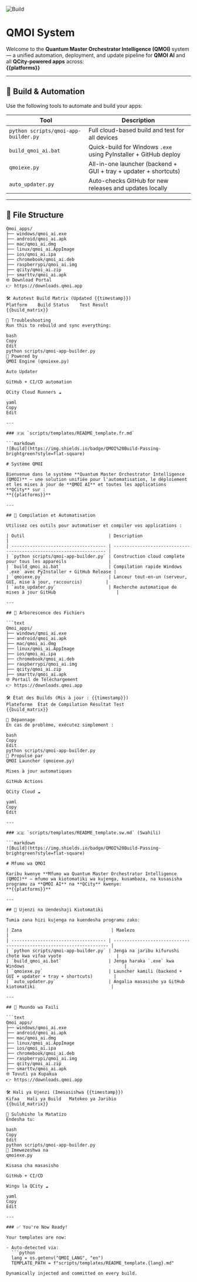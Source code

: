 ![Build](https://img.shields.io/badge/QMOI%20Build-Passing-brightgreen?style=flat-square)

# QMOI System

Welcome to the **Quantum Master Orchestrator Intelligence (QMOI)** system — a unified automation, deployment, and update pipeline for **QMOI AI** and all **QCity-powered apps** across:  
**{{platforms}}**

---

## 🚀 Build & Automation

Use the following tools to automate and build your apps:

| Tool                                 | Description                                                      |
| ------------------------------------ | ---------------------------------------------------------------- |
| `python scripts/qmoi-app-builder.py` | Full cloud-based build and test for all devices                  |
| `build_qmoi_ai.bat`                  | Quick-build for Windows `.exe` using PyInstaller + GitHub deploy |
| `qmoiexe.py`                         | All-in-one launcher (backend + GUI + tray + updater + shortcuts) |
| `auto_updater.py`                    | Auto-checks GitHub for new releases and updates locally          |

---

## 📁 File Structure

````text
Qmoi_apps/
├── windows/qmoi_ai.exe
├── android/qmoi_ai.apk
├── mac/qmoi_ai.dmg
├── linux/qmoi_ai.AppImage
├── ios/qmoi_ai.ipa
├── chromebook/qmoi_ai.deb
├── raspberrypi/qmoi_ai.img
├── qcity/qmoi_ai.zip
├── smarttv/qmoi_ai.apk
🌐 Download Portal
👉 https://downloads.qmoi.app

🛠 Autotest Build Matrix (Updated {{timestamp}})
Platform	Build Status	Test Result
{{build_matrix}}

🧬 Troubleshooting
Run this to rebuild and sync everything:

bash
Copy
Edit
python scripts/qmoi-app-builder.py
🔁 Powered by
QMOI Engine (qmoiexe.py)

Auto Updater

GitHub + CI/CD automation

QCity Cloud Runners ☁️

yaml
Copy
Edit

---

### 🇫🇷 `scripts/templates/README_template.fr.md`

```markdown
![Build](https://img.shields.io/badge/QMOI%20Build-Passing-brightgreen?style=flat-square)

# Système QMOI

Bienvenue dans le système **Quantum Master Orchestrator Intelligence (QMOI)** — une solution unifiée pour l'automatisation, le déploiement et les mises à jour de **QMOI AI** et toutes les applications **QCity** sur :
**{{platforms}}**

---

## 🚀 Compilation et Automatisation

Utilisez ces outils pour automatiser et compiler vos applications :

| Outil                                | Description                                                         |
| ------------------------------------ | ------------------------------------------------------------------- |
| `python scripts/qmoi-app-builder.py` | Construction cloud complète pour tous les appareils                |
| `build_qmoi_ai.bat`                  | Compilation rapide Windows `.exe` avec PyInstaller + GitHub Release |
| `qmoiexe.py`                         | Lanceur tout-en-un (serveur, GUI, mise à jour, raccourcis)         |
| `auto_updater.py`                    | Recherche automatique de mises à jour GitHub                       |

---

## 📁 Arborescence des Fichiers

```text
Qmoi_apps/
├── windows/qmoi_ai.exe
├── android/qmoi_ai.apk
├── mac/qmoi_ai.dmg
├── linux/qmoi_ai.AppImage
├── ios/qmoi_ai.ipa
├── chromebook/qmoi_ai.deb
├── raspberrypi/qmoi_ai.img
├── qcity/qmoi_ai.zip
├── smarttv/qmoi_ai.apk
🌐 Portail de Téléchargement
👉 https://downloads.qmoi.app

🛠 État des Builds (Mis à jour : {{timestamp}})
Plateforme	État de Compilation	Résultat Test
{{build_matrix}}

🧬 Dépannage
En cas de problème, exécutez simplement :

bash
Copy
Edit
python scripts/qmoi-app-builder.py
🔁 Propulsé par
QMOI Launcher (qmoiexe.py)

Mises à jour automatiques

GitHub Actions

QCity Cloud ☁️

yaml
Copy
Edit

---

### 🇰🇪 `scripts/templates/README_template.sw.md` (Swahili)

```markdown
![Build](https://img.shields.io/badge/QMOI%20Build-Passing-brightgreen?style=flat-square)

# Mfumo wa QMOI

Karibu kwenye **Mfumo wa Quantum Master Orchestrator Intelligence (QMOI)** — mfumo wa kiotomatiki wa kujenga, kusambaza, na kusasisha programu za **QMOI AI** na **QCity** kwenye:
**{{platforms}}**

---

## 🚀 Ujenzi na Uendeshaji Kiotomatiki

Tumia zana hizi kujenga na kuendesha programu zako:

| Zana                                  | Maelezo                                                              |
| ------------------------------------ | -------------------------------------------------------------------- |
| `python scripts/qmoi-app-builder.py` | Jenga na jaribu kifurushi chote kwa vifaa vyote                     |
| `build_qmoi_ai.bat`                  | Jenga haraka `.exe` kwa Windows                                      |
| `qmoiexe.py`                         | Launcher kamili (backend + GUI + updater + tray + shortcuts)        |
| `auto_updater.py`                    | Angalia masasisho ya GitHub kiotomatiki                             |

---

## 📁 Muundo wa Faili

```text
Qmoi_apps/
├── windows/qmoi_ai.exe
├── android/qmoi_ai.apk
├── mac/qmoi_ai.dmg
├── linux/qmoi_ai.AppImage
├── ios/qmoi_ai.ipa
├── chromebook/qmoi_ai.deb
├── raspberrypi/qmoi_ai.img
├── qcity/qmoi_ai.zip
├── smarttv/qmoi_ai.apk
🌐 Tovuti ya Kupakua
👉 https://downloads.qmoi.app

🛠 Hali ya Ujenzi (Imesasishwa {{timestamp}})
Kifaa	Hali ya Build	Matokeo ya Jaribio
{{build_matrix}}

🧬 Suluhisho la Matatizo
Endesha tu:

bash
Copy
Edit
python scripts/qmoi-app-builder.py
🔁 Imewezeshwa na
qmoiexe.py

Kisasa cha masasisho

GitHub + CI/CD

Wingu la QCity ☁️

yaml
Copy
Edit

---

### ✅ You're Now Ready!

Your templates are now:

- Auto-detected via:
  ```python
  lang = os.getenv("QMOI_LANG", "en")
  TEMPLATE_PATH = f"scripts/templates/README_template.{lang}.md"

Dynamically injected and committed on every build.
````
